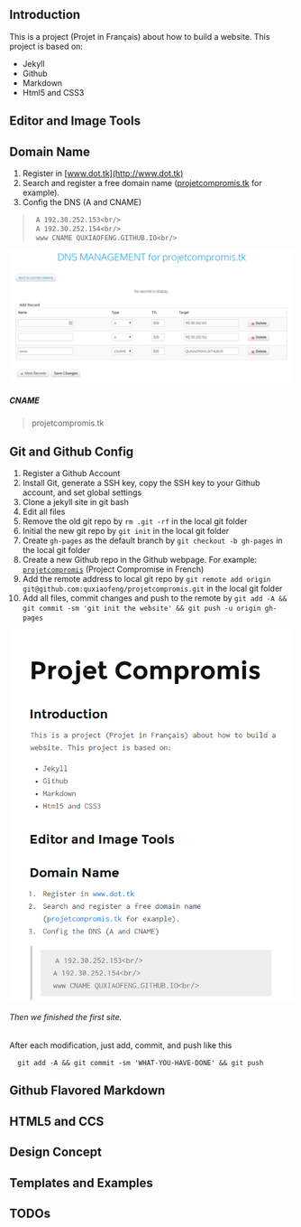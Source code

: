 Introduction
-------

This is a project (Projet in Français) about how to build a website.
This project is based on:

+ Jekyll
+ Github
+ Markdown
+ Html5 and CSS3

Editor and Image Tools
------------------------

Domain Name
------

1. Register in [www.dot.tk](http://www.dot.tk)
2. Search and register a free domain name ([projetcompromis.tk](http://projetcompromis.tk) for example).
3. Config the DNS (A and CNAME)

>      A 192.30.252.153<br/>
>      A 192.30.252.154<br/>
>      www CNAME QUXIAOFENG.GITHUB.IO<br/>

![DNS Config in dot.tk](/images/dnsconfig.png)

##### CNAME

>    projetcompromis.tk


Git and Github Config
----------------

1. Register a Github Account
2. Install Git, generate a SSH key, copy the SSH key to your Github account, and set global settings
3. Clone a jekyll site in git bash
4. Edit all files
5. Remove the old git repo by `rm .git -rf` in the local git folder
6. Initial the new git repo by `git init` in the local git folder
7. Create `gh-pages` as the default branch by `git checkout -b gh-pages` in the local git folder
8. Create a new Github repo in the Github webpage. For example: [`projetcompromis`](https://github.com/quxiaofeng/projetcompromis) (Project Compromise in French)
9. Add the remote address to local git repo by `git remote add origin git@github.com:quxiaofeng/projetcompromis.git` in the local git folder
10. Add all files, commit changes and push to the remote by `git add -A && git commit -sm 'git init the website' && git push -u origin gh-pages`

![First Site Screen](/images/firstsite.png)

###### Then we finished the first site.

After each modification, just add, commit, and push like this

      git add -A && git commit -sm 'WHAT-YOU-HAVE-DONE' && git push

Github Flavored Markdown
----------------

HTML5 and CCS
----------------

Design Concept
----------------

Templates and Examples
----------------

TODOs
------------


